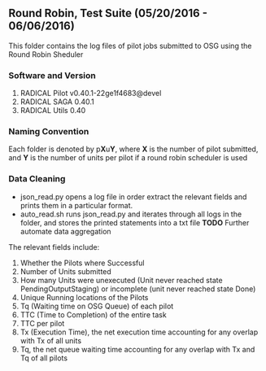 ## Round Robin, Test Suite (05/20/2016 - 06/06/2016)

This folder contains the log files of pilot jobs submitted to OSG using the Round Robin Sheduler

### Software and Version
1. RADICAL Pilot  v0.40.1-22ge1f4683@devel
2. RADICAL SAGA   0.40.1
3. RADICAL Utils  0.40

### Naming Convention
Each folder is denoted by p**X**u**Y**, where **X** is the number of pilot submitted, and **Y** is the number of units per pilot if a round robin scheduler is used

### Data Cleaning

* json_read.py opens a log file in order extract the relevant fields and prints them in a particular format.
* auto_read.sh runs json_read.py and iterates through all logs in the folder, and stores the printed statements into a txt file
**TODO** Further automate data aggregation

The relevant fields include:

1. Whether the Pilots where Successful
2. Number of Units submitted
3. How many Units were unexecuted (Unit never reached state PendingOutputStaging) or incomplete (unit never reached state Done)
4. Unique Running locations of the Pilots
5. Tq (Waiting time on OSG Queue) of each pilot
6. TTC (Time to Completion) of the entire task
7. TTC per pilot
8. Tx (Execution Time),  the net execution time accounting for any overlap with Tx of all units
9. Tq, the net queue waiting time accounting for any overlap with Tx and Tq of all pilots
